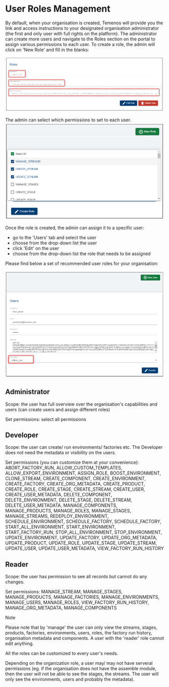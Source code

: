 # User Roles Management #

By default, when your organisation is created, Temenos will provide you the link and access instructions to your designated organisation administrator (the first and only user with full rights on the platform).
The administrator can create more users and navigate to the Roles section on the portal to assign various permissions to each user. To create a role, the admin will click on 'New Role' and fill in the blanks:

![user](./images/create-user-role.png)


The admin can select which permissions to set to each user.
![user](./images/create-user-role-permissions.png)


Once the role is created, the admin can assign it to a specific user:

- go to the 'Users' tab and select the user 
- choose from the drop-down list the user 
- click 'Edit' on the user
- choose from the drop-down list the role that needs to be assigned 

Please find below a set of recommended user roles for your organisation:

![user](./images/create-user-select-role.png)

## Administrator ##

Scope: the user has full overview over the organisation's capabilities and users (can create users and assign different roles)

Set permissions: select all permissions

## Developer ##

Scope: the user can create/ run environments/ factories etc. The Developer does not need the metadata or visibility on the users.

Set permissions (you can customize them at your convenience):  ABORT_FACTORY_RUN, ALLOW_CUSTOM_TEMPLATES, ALLOW_EXPORT_ENVIRONMENT, ASSIGN_ROLE, BOOST_ENVIRONMENT, CLONE_STREAM, CREATE_COMPONENT, CREATE_ENVIRONMENT, CREATE_FACTORY, CREATE_ORG_METADATA, CREATE_PRODUCT, CREATE_ROLE, CREATE_STAGE, CREATE_STREAM, CREATE_USER, CREATE_USER_METADATA, DELETE_COMPONENT, DELETE_ENVIRONMENT, DELETE_STAGE, DELETE_STREAM, DELETE_USER_METADATA, MANAGE_COMPONENTS, MANAGE_PRODUCTS, MANAGE_ROLES, MANAGE_STAGES, MANAGE_STREAMS, REDEPLOY_ENVIRONMENT, SCHEDULE_ENVIRONMENT, SCHEDULE_FACTORY, SCHEDULE_FACTORY, START_ALL_ENVIRONMENT, START_ENVIRONMENT, START_FACTORY_RUN, STOP_ALL_ENVIRONMENT, STOP_ENVIRONMENT, UPDATE_ENVIRONMENT, UPDATE_FACTORY, UPDATE_ORG_METADATA, UPDATE_PRODUCT, UPDATE_ROLE, UPDATE_STAGE, UPDATE_STREAM, UPDATE_USER, UPDATE_USER_METADATA, VIEW_FACTORY_RUN_HISTORY

## Reader ##

Scope: the user has permission to see all records but cannot do any changes.

Set permissions: MANAGE_STREAM, MANAGE_STAGES, MANAGE_PRODUCTS, MANAGE_FACTORIES, MANAGE_ENVIRONMENTS, MANAGE_USERS, MANAGE_ROLES, VIEW_FACTORY_RUN_HISTORY, MANAGE_ORG_METADATA, MANAGE_COMPONENTS

> [!Note]
Please note that by 'manage' the user can only view the streams, stages, products, factories, environments, users, roles, the factory run history, organisation metadata and components. A user with the 'reader' role cannot edit anything. 

All the roles can be customized to every user's needs.

Depending on the organization role, a user may/ may not have serveral permissions (eg. if the organisation does not have the assemble module, then the user will not be able to see the stages, the streams. The user will only see the environments, users and probably the metadata).


